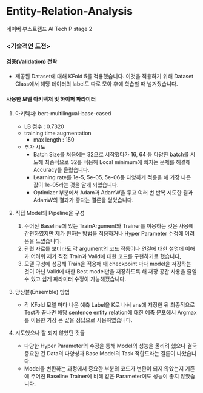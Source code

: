 # Entity-Relation-Analysis
네이버 부스트캠프 AI Tech P stage 2

### <기술적인 도전>

#### 검증(Validation) 전략
- 제공된 Dataset에 대해 KFold 5를 적용했습니다. 이것을 적용하기 위해 Dataset Class에서 해당 데이터의 label도 따로 모아 후에 학습할 때 넘겨줬습니다.

#### 사용한 모델 아키텍처 및 하이퍼 파라미터

1.	아키텍처: bert-multilingual-base-cased
    -	LB 점수 : 0.7320
    - training time augmentation
        - max length : 150
    - 추가 시도
        - Batch Size를 처음에는 32으로 시작했다가 16, 64 등 다양한 batch를 시도해 최종적으로 32를 적용해 Local minimum에 빠지는 문제를 해결해 Accuracy를 올렸습니다.
        - Learning rate를 1e-5, 5e-05, 5e-06등 다양하게 적용을 해 가장 나은 값이 1e-05라는 것을 알게 되었습니다.
        - Optimizer 부분에서 Adam과 AdamW을 두고 여러 번 반복 시도한 결과 AdamW의 결과가 좋다는 결론을 얻었습니다.

2.	직접 Model의 Pipeline을 구성
    1. 주어진 Baseline에 있는 TrainArgument와 Trainer를 이용하는 것은 사용에 간편하였지만 제가 원하는 방법을 적용하거나 Hyper Parameter 수정에 어려움을 느꼈습니다.
    1. 관련 자료를 보더라도 각 argument의 코드 작동이나 연결에 대한 설명에 이해가 어려워 제가 직접 Train과 Valid에 대한 코드를 구현하기로 했습니다,
    1. 모델 구성에 성공해 Train을 적용해 매 checkpoint 마다 model을 저장하는 것이 아닌 Valid에 대한 Best model만을 저장하도록 해 저장 공간 사용을 줄일 수 있고 쉽게 파라미터 수정이 가능해졌습니다.

3. 앙상블(Ensemble) 방법
    - 각 KFold 모델 마다 나온 예측 Label을 K로 나눠 ans에 저장한 뒤 최종적으로 Test가 끝나면 해당 sentence entity relation에 대한 예측 분포에서 Argmax를 이용한 가장 큰 값을 정답으로 사용하였습니다.


4.	시도했으나 잘 되지 않았던 것들
    - 다양한 Hyper Parameter의 수정을 통해 Model의 성능을 올리려 했으나 결국 중요한 건 Data의 다양성과 Base Model의 Task 적합도라는 결론이 나왔습니다.
    - Model을 변환하는 과정에서 중요한 부분의 코드가 변환이 되지 않았는지 기존에 주어진 Baseline Trainer에 비해 같은 Parameter여도 성능이 좋지 않았습니다.
